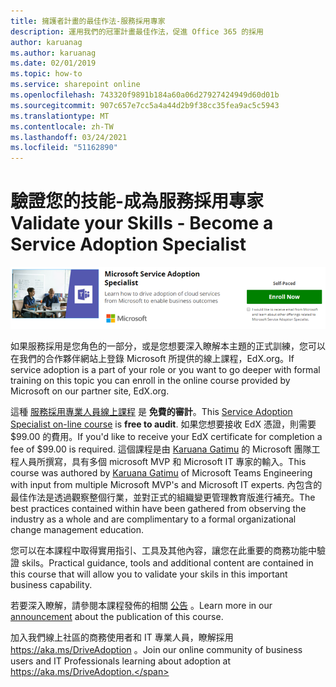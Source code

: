 ```yaml
---
title: 擁護者計畫的最佳作法-服務採用專家
description: 運用我們的冠軍計畫最佳作法，促進 Office 365 的採用
author: karuanag
ms.author: karuanag
ms.date: 02/01/2019
ms.topic: how-to
ms.service: sharepoint online
ms.openlocfilehash: 743320f9891b184a60a06d27927424949d60d01b
ms.sourcegitcommit: 907c657e7cc5a4a44d2b9f38cc35fea9ac5c5943
ms.translationtype: MT
ms.contentlocale: zh-TW
ms.lasthandoff: 03/24/2021
ms.locfileid: "51162890"
---
```

# <a name="validate-your-skills---become-a-service-adoption-specialist"></a><span data-ttu-id="aeed4-103">驗證您的技能-成為服務採用專家</span><span class="sxs-lookup"><span data-stu-id="aeed4-103">Validate your Skills - Become a Service Adoption Specialist</span></span>

![服務採用專家課程](media/champs_sascourse.png)

<span data-ttu-id="aeed4-105">如果服務採用是您角色的一部分，或是您想要深入瞭解本主題的正式訓練，您可以在我們的合作夥伴網站上登錄 Microsoft 所提供的線上課程，EdX.org。</span><span class="sxs-lookup"><span data-stu-id="aeed4-105">If service adoption is a part of your role or you want to go deeper with formal training on this topic you can enroll in the online course provided by Microsoft on our partner site, EdX.org.</span></span> 

<span data-ttu-id="aeed4-106">這種 [服務採用專業人員線上課程](/learn/paths/m365-service-adoption/) 是 **免費的審計**。</span><span class="sxs-lookup"><span data-stu-id="aeed4-106">This [Service Adoption Specialist on-line course](/learn/paths/m365-service-adoption/) is **free to audit**.</span></span>  <span data-ttu-id="aeed4-107">如果您想要接收 EdX 憑證，則需要 $99.00 的費用。</span><span class="sxs-lookup"><span data-stu-id="aeed4-107">If you'd like to receive your EdX certificate for completion a fee of $99.00 is required.</span></span>  <span data-ttu-id="aeed4-108">這個課程是由 [Karuana Gatimu](https://linkedin.com/in/karuanagatimu) 的 Microsoft 團隊工程人員所撰寫，具有多個 microsoft MVP 和 Microsoft IT 專家的輸入。</span><span class="sxs-lookup"><span data-stu-id="aeed4-108">This course was authored by [Karuana Gatimu](https://linkedin.com/in/karuanagatimu) of Microsoft Teams Engineering with input from multiple Microsoft MVP's and Microsoft IT experts.</span></span>  <span data-ttu-id="aeed4-109">內包含的最佳作法是透過觀察整個行業，並對正式的組織變更管理教育版進行補充。</span><span class="sxs-lookup"><span data-stu-id="aeed4-109">The best practices contained within have been gathered from observing the industry as a whole and are complimentary to a formal organizational change management education.</span></span>  

<span data-ttu-id="aeed4-110">您可以在本課程中取得實用指引、工具及其他內容，讓您在此重要的商務功能中驗證 skils。</span><span class="sxs-lookup"><span data-stu-id="aeed4-110">Practical guidance, tools and additional content are contained in this course that will allow you to validate your skils in this important business capability.</span></span>  

<span data-ttu-id="aeed4-111">若要深入瞭解，請參閱本課程發佈的相關 [公告](https://aka.ms/AdoptionCertAnnouncement) 。</span><span class="sxs-lookup"><span data-stu-id="aeed4-111">Learn more in our [announcement](https://aka.ms/AdoptionCertAnnouncement) about the publication of this course.</span></span> 

<span data-ttu-id="aeed4-112">加入我們線上社區的商務使用者和 IT 專業人員，瞭解採用 https://aka.ms/DriveAdoption 。</span><span class="sxs-lookup"><span data-stu-id="aeed4-112">Join our online community of business users and IT Professionals learning about adoption at https://aka.ms/DriveAdoption.</span></span>